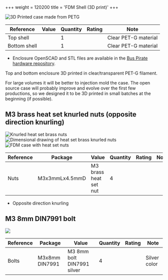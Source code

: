 +++
weight = 120200
title = 'FDM Shell (3D print)'
+++

![3D Printed case made from PETG](/images/docs/enclosure/enclosure-petg.jpg)

|**Reference**  |**Value**|**Quantity**|**Rating**  |**Note**|
|-|-|-|-|-|
|Top shell  ||1  | |Clear PET-G material  |
|Bottom shell||1||Clear PET-G material|

- Enclosure OpenSCAD and STL files are available in the [Bus Pirate hardware repository](https://github.com/DangerousPrototypes/BusPirate5-hardware/tree/main/enclosure).

Top and bottom enclosure 3D printed in clear/transparent PET-G filament. 

For large volumes it will be better to injection mold the case. The open source case will probably improve and evolve over the first few productions, so we designed it to be 3D printed in small batches at the beginning (if possible).

## M3 brass heat set knurled nuts (opposite direction knurling)

![Knurled heat set brass nuts](/images/docs/enclosure/heatset-nut.jpg)![Dimensional drawing of heat set brass knurled nuts](/images/docs/enclosure/heatset-nut2.png)![FDM case with heat set nuts](/images/docs/enclosure/heat-set-inserts-bottom.jpg)

|**Reference**|**Package**|**Value**|**Quantity**|**Rating**|**Note**|
|-|-|-|-|-|-|
|Nuts  |M3x3mmLx4.5mmD|M3 brass heat set nut  |4  | |

- Opposite direction knurling 

## M3 8mm DIN7991 bolt
  
![](/images/docs/enclosure/din7991.png)

|**Reference**|**Package**|**Value**|**Quantity**|**Rating**|**Note**|
|-|-|-|-|-|-|
|Bolts|M3x8mm DIN7991|M3 8mm bolt DIN7991 silver|4||Silver color|